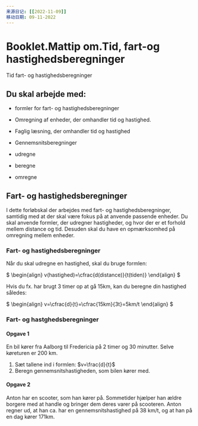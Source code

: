 ```yaml
---
来源日记: [[2022-11-09]]
移动日期: 09-11-2022
---
```


# Booklet.Mattip om.Tid, fart-og hastighedsberegninger

Tid fart- og hastighedsberegninger


## Du skal arbejde med:
- formler for fart- og hastighedsberegninger
- Omregning af enheder, der omhandler tid og hastighed.
- Faglig læsning, der omhandler tid og hastighed
- Gennemsnitsberegninger

- udregne
- beregne
- omregne

## Fart- og hastighedsberegninger

I dette forløbskal der arbejdes med fart- og hastighedsberegninger, samtidig med at der skal være fokus på at anvende passende enheder. Du skal anvende formler, der udregner hastigheder, og hvor der er et forhold mellem distance og tid. Desuden skal du have en opmærksomhed på omregning mellem enheder.  

### Fart- og hastighedsberegninger

Når du skal udregne en hastighed, skal du bruge formlen: 

$
\begin{align}
v(hastighed)=\cfrac{d(distance)}{t(tiden)}
\end{align}
$

Hvis du fx. har brugt 3 timer op at gå 15km, kan du beregne din hastighed således:

$
\begin{align}
v=\cfrac{d}{t}=\cfrac{15km}{3t}=5km/t
\end{align}
$

### Fart- og hastghedsberegninger

#### Opgave 1

En bil kører fra Aalborg til Fredericia på 2 timer og 30 minutter. Selve køreturen er 200 km. 

1. Sæt tallene ind i formlen: $v=\frac{d}{t}$
2. Beregn gennemsnitshastigheden, som bilen kører med. 


#### Opgave 2

Anton har en scooter, som han kører på. Sommetider hjælper han ældre borgere med at handle og bringer dem deres varer på scooteren. Anton regner ud, at han ca. har en gennemsnitshastighed på 38 km/t, og at han på en dag kører 171km. 

